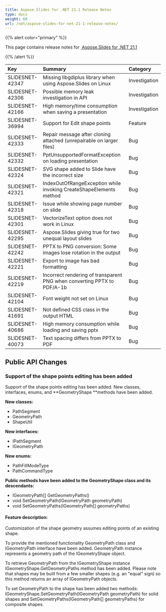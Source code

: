 ```yaml
---
title: Aspose.Slides for .NET 21.1 Release Notes
type: docs
weight: 60
url: /net/aspose-slides-for-net-21-1-release-notes/
---
```


{{% alert color="primary" %}} 

This page contains release notes for [ Aspose.Slides for .NET 21.1](https://www.nuget.org/packages/Aspose.Slides.NET/)

{{% /alert %}} 

|**Key**|**Summary**|**Category**|
| :- | :- | :- |
|SLIDESNET-42347|Missing libgdiplus library when using Aspose.Slides on Linux|Investigation|
|SLIDESNET-42306|Possible memory leak investigation in API|Investigation|
|SLIDESNET-42166|High memory/time consumption when saving a presentation|Investigation|
|SLIDESNET-36994|Support for Edit shape points|Feature|
|SLIDESNET-42333|Repair message after cloning attached (unrepairable on larger files)|Bug|
|SLIDESNET-42332|PptUnsupportedFormatException on loading presentation|Bug|
|SLIDESNET-42324|SVG shape added to Slide have the incorrect size|Bug|
|SLIDESNET-42321|IndexOutOfRangeException while invoking CreateShapeElements method|Bug|
|SLIDESNET-42318|Issue while showing page number on slide|Bug|
|SLIDESNET-42301|VectorizeText option does not work in Linux|Bug|
|SLIDESNET-42295|Aspose.Slides giving true for two unequal layout slides|Bug|
|SLIDESNET-42242|PPTX to PNG conversion: Some images lose rotation in the output|Bug|
|SLIDESNET-42221|Export to image has bad formatting|Bug|
|SLIDESNET-42219|Incorrect rendering of transparent PNG when converting PPTX to PDF/A-1b|Bug|
|SLIDESNET-42104|Font weight not set on Linux|Bug|
|SLIDESNET-41691|Not defined CSS class in the output HTML|Bug|
|SLIDESNET-40686|High memory consumption while loading and saving pptx|Bug|
|SLIDESNET-40073|Text spacing differs from PPTX to PDF|Bug|

## **Public API Changes**

### **Support of the shape points editing has been added** ###

Support of the shape points editing has been added. New classes, interfaces, enums, and **GeometryShape **methods have been added.

**New classes:**
- PathSegment
- GeometryPath
- ShapeUtil

**New interfaces:**
- IPathSegment
- IGeometryPath

**New enums:**
- PathFillModeType
- PathCommandType

**Public methods have been added to the GeometryShape class and its descendants:**  
- IGeometryPath[] GetGeometryPaths()
- void SetGeometryPath(IGeometryPath geometryPath)
- void SetGeometryPaths(IGeometryPath[] geometryPaths)

#### **Feature description:** ####

Customization of the shape geometry assumes editing points of an existing shape. 

To provide the mentioned functionality GeometryPath class and IGeometryPath interface have been added. GeometryPath instance represents a geometry path of the IGeometryShape object. 

To retrieve GeometryPath from the IGeometryShape instance IGeometryShape.GetGeometryPaths method has been added. Please note that shapes may be built from a few smaller shapes (e.g. an "equal" sign) so this method returns an array of IGeometryPath objects. 

To set GeometryPath to the shape has been added two methods: 
IGeometryShape.SetGeometryPath(IGeometryPath geometryPath) for solid shapes and SetGeometryPaths(IGeometryPath[] geometryPaths) for composite shapes.

